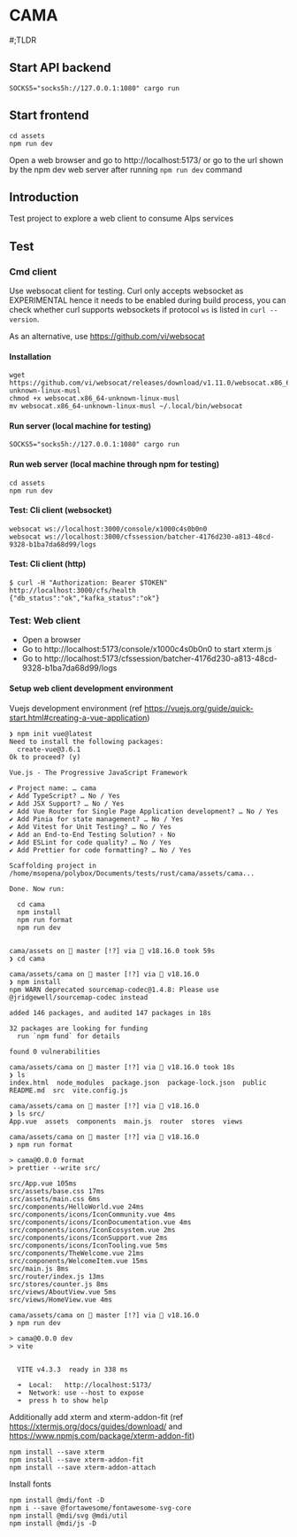 # CAMA

#;TLDR

## Start API backend

```
SOCKS5="socks5h://127.0.0.1:1080" cargo run
```

## Start frontend

```
cd assets
npm run dev
```

Open a web browser and go to http://localhost:5173/ or go to the url shown by the npm dev web server after running `npm run dev` command

## Introduction

Test project to explore a web client to consume Alps services

## Test

### Cmd client

Use websocat client for testing. Curl only accepts websocket as EXPERIMENTAL hence it needs to be enabled during build process, you can check whether curl supports websockets if protocol `ws` is listed in `curl --version`.

As an alternative, use https://github.com/vi/websocat

#### Installation

```
wget https://github.com/vi/websocat/releases/download/v1.11.0/websocat.x86_64-unknown-linux-musl
chmod +x websocat.x86_64-unknown-linux-musl
mv websocat.x86_64-unknown-linux-musl ~/.local/bin/websocat
```

#### Run server (local machine for testing)

```
SOCKS5="socks5h://127.0.0.1:1080" cargo run
```

#### Run web server (local machine through npm for testing)

```
cd assets
npm run dev
```

#### Test: Cli client (websocket)

```
websocat ws://localhost:3000/console/x1000c4s0b0n0
websocat ws://localhost:3000/cfssession/batcher-4176d230-a813-48cd-9328-b1ba7da68d99/logs
```

#### Test: Cli client (http)

```
$ curl -H "Authorization: Bearer $TOKEN" http://localhost:3000/cfs/health
{"db_status":"ok","kafka_status":"ok"}
```

### Test: Web client

 - Open a browser
 - Go to http://localhost:5173/console/x1000c4s0b0n0 to start xterm.js
 - Go to http://localhost:5173/cfssession/batcher-4176d230-a813-48cd-9328-b1ba7da68d99/logs

#### Setup web client development environment

Vuejs development environment (ref https://vuejs.org/guide/quick-start.html#creating-a-vue-application)

```
❯ npm init vue@latest
Need to install the following packages:
  create-vue@3.6.1
Ok to proceed? (y)

Vue.js - The Progressive JavaScript Framework

✔ Project name: … cama
✔ Add TypeScript? … No / Yes
✔ Add JSX Support? … No / Yes
✔ Add Vue Router for Single Page Application development? … No / Yes
✔ Add Pinia for state management? … No / Yes
✔ Add Vitest for Unit Testing? … No / Yes
✔ Add an End-to-End Testing Solution? › No
✔ Add ESLint for code quality? … No / Yes
✔ Add Prettier for code formatting? … No / Yes

Scaffolding project in /home/msopena/polybox/Documents/tests/rust/cama/assets/cama...

Done. Now run:

  cd cama
  npm install
  npm run format
  npm run dev


cama/assets on  master [!?] via  v18.16.0 took 59s
❯ cd cama

cama/assets/cama on  master [!?] via  v18.16.0
❯ npm install
npm WARN deprecated sourcemap-codec@1.4.8: Please use @jridgewell/sourcemap-codec instead

added 146 packages, and audited 147 packages in 18s

32 packages are looking for funding
  run `npm fund` for details

found 0 vulnerabilities

cama/assets/cama on  master [!?] via  v18.16.0 took 18s
❯ ls
index.html  node_modules  package.json  package-lock.json  public  README.md  src  vite.config.js

cama/assets/cama on  master [!?] via  v18.16.0
❯ ls src/
App.vue  assets  components  main.js  router  stores  views

cama/assets/cama on  master [!?] via  v18.16.0
❯ npm run format

> cama@0.0.0 format
> prettier --write src/

src/App.vue 105ms
src/assets/base.css 17ms
src/assets/main.css 6ms
src/components/HelloWorld.vue 24ms
src/components/icons/IconCommunity.vue 4ms
src/components/icons/IconDocumentation.vue 4ms
src/components/icons/IconEcosystem.vue 2ms
src/components/icons/IconSupport.vue 2ms
src/components/icons/IconTooling.vue 5ms
src/components/TheWelcome.vue 21ms
src/components/WelcomeItem.vue 15ms
src/main.js 8ms
src/router/index.js 13ms
src/stores/counter.js 8ms
src/views/AboutView.vue 5ms
src/views/HomeView.vue 4ms

cama/assets/cama on  master [!?] via  v18.16.0
❯ npm run dev

> cama@0.0.0 dev
> vite


  VITE v4.3.3  ready in 338 ms

  ➜  Local:   http://localhost:5173/
  ➜  Network: use --host to expose
  ➜  press h to show help
```

Additionally add xterm and  xterm-addon-fit (ref https://xtermjs.org/docs/guides/download/ and https://www.npmjs.com/package/xterm-addon-fit)

```
npm install --save xterm
npm install --save xterm-addon-fit
npm install --save xterm-addon-attach
```

Install fonts

```
npm install @mdi/font -D
npm i --save @fortawesome/fontawesome-svg-core
npm install @mdi/svg @mdi/util
npm install @mdi/js -D
```
